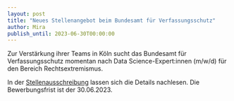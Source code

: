```yaml
---
layout: post
title: "Neues Stellenangebot beim Bundesamt für Verfassungsschutz"
author: Mira
publish_until: 2023-06-30T00:00:00
---
```

Zur Verstärkung ihrer Teams in Köln sucht das Bundesamt für Verfassungsschutz momentan nach Data Science-Expert:innen (m/w/d) für den Bereich Rechtsextremismus.

In der [Stellenausschreibung](/dokumente/ausschreibungen_jobboerse/2023-05-22-bfv.pdf) lassen sich die Details nachlesen. Die Bewerbungsfrist ist der 30.06.2023.

